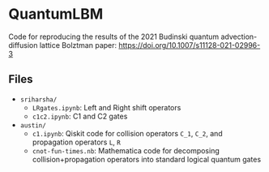 QuantumLBM
==========

Code for reproducing the results of the 2021 Budinski quantum
advection-diffusion lattice Bolztman paper:
<https://doi.org/10.1007/s11128-021-02996-3>

Files
-----
 * `sriharsha/`
   * `LRgates.ipynb`: Left and Right shift operators
   * `c1c2.ipynb`: C1 and C2 gates
 * `austin/`
   * `c1.ipynb`: Qiskit code for collision operators `C_1`, `C_2`, and
     propagation operators `L`, `R`
   * `cnot-fun-times.nb`: Mathematica code for decomposing
     collision+propagation operators into standard logical quantum gates
